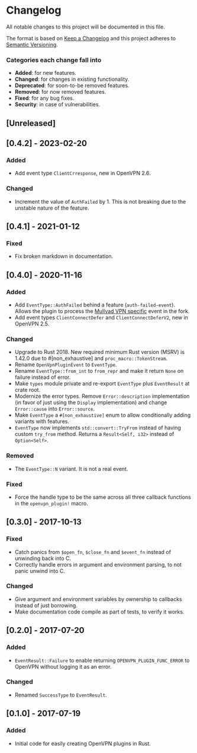 # Changelog
All notable changes to this project will be documented in this file.

The format is based on [Keep a Changelog](http://keepachangelog.com/en/1.0.0/)
and this project adheres to [Semantic Versioning](http://semver.org/spec/v2.0.0.html).

### Categories each change fall into

* **Added**: for new features.
* **Changed**: for changes in existing functionality.
* **Deprecated**: for soon-to-be removed features.
* **Removed**: for now removed features.
* **Fixed**: for any bug fixes.
* **Security**: in case of vulnerabilities.


## [Unreleased]

## [0.4.2] - 2023-02-20
### Added
- Add event type `ClientCrresponse`, new in OpenVPN 2.6.

### Changed
- Increment the value of `AuthFailed` by 1. This is not breaking due to the unstable nature of the
  feature.

## [0.4.1] - 2021-01-12
### Fixed
- Fix broken markdown in documentation.


## [0.4.0] - 2020-11-16
### Added
- Add `EventType::AuthFailed` behind a feature (`auth-failed-event`). Allows the plugin to process
  the [Mullvad VPN specific] event in the fork.
- Add event types `ClientConnectDefer` and `ClientConnectDeferV2`, new in OpenVPN 2.5.

[Mullvad VPN specific]: https://github.com/mullvad/openvpn

### Changed
- Upgrade to Rust 2018. New required minimum Rust version (MSRV) is 1.42.0 due to
  #[non_exhaustive] and `proc_macro::TokenStream`.
- Rename `OpenVpnPluginEvent` to `EventType`.
- Rename `EventType::from_int` to `from_repr` and make it return `None` on failure instead of error.
- Make `types` module private and re-export `EventType` plus `EventResult` at crate root.
- Modernize the error types. Remove `Error::description` implementation (in favor of just using
  the `Display` implementation) and change `Error::cause` into `Error::source`.
- Make `EventType` a `#[non_exhaustive]` enum to allow conditionally adding variants with features.
- `EventType` now implements `std::convert::TryFrom` instead of having custom `try_from` method.
  Returns a `Result<Self, i32>` instead of `Option<Self>`.

### Removed
- The `EventType::N` variant. It is not a real event.

### Fixed
- Force the handle type to be the same across all three callback functions in the `openvpn_plugin!`
  macro.


## [0.3.0] - 2017-10-13
### Fixed
- Catch panics from `$open_fn`, `$close_fn` and `$event_fn` instead of unwinding back into C.
- Correctly handle errors in argument and environment parsing, to not panic unwind into C.

### Changed
- Give argument and environment variables by ownership to callbacks instead of just borrowing.
- Make documentation code compile as part of tests, to verify it works.


## [0.2.0] - 2017-07-20
### Added
- `EventResult::Failure` to enable returning `OPENVPN_PLUGIN_FUNC_ERROR` to OpenVPN without logging
  it as an error.

### Changed
- Renamed `SuccessType` to `EventResult`.


## [0.1.0] - 2017-07-19
### Added
- Initial code for easily creating OpenVPN plugins in Rust.
